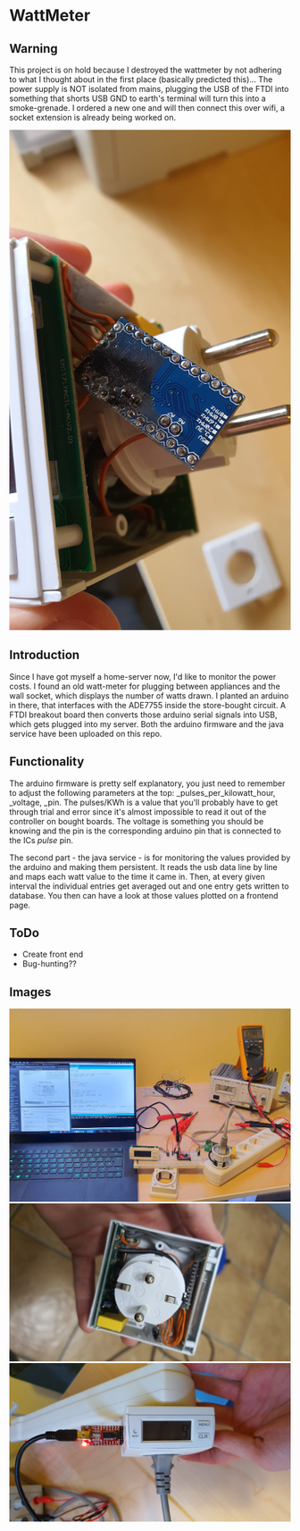 # WattMeter

## Warning
This project is on hold because I destroyed the wattmeter by not adhering to what I thought about in the first place (basically predicted this)... The power supply is NOT isolated from mains, plugging the USB of the FTDI into something that shorts USB GND to earth's terminal will turn this into a smoke-grenade. I ordered a new one and will then connect this over wifi, a socket extension is already being worked on.

![Damaged arduino](readme_images/damaged.jpg)

## Introduction
Since I have got myself a home-server now, I'd like to monitor the power costs. I found an old watt-meter for plugging between appliances and the wall socket, which displays the number of watts drawn. I planted an arduino in there, that interfaces with the ADE7755 inside the store-bought circuit. A FTDI breakout board then converts those arduino serial signals into USB, which gets plugged into my server. Both the arduino firmware and the java service have been uploaded on this repo.

## Functionality
The arduino firmware is pretty self explanatory, you just need to remember to adjust the following parameters at the top: _pulses_per_kilowatt_hour, _voltage, _pin. The pulses/KWh is a value that you'll probably have to get through trial and error since it's almost impossible to read it out of the controller on bought boards. The voltage is something you should be knowing and the pin is the corresponding arduino pin that is connected to the ICs *pulse* pin.

The second part - the java service - is for monitoring the values provided by the arduino and making them persistent. It reads the usb data line by line and maps each watt value to the time it came in. Then, at every given interval the individual entries get averaged out and one entry gets written to database. You then can have a look at those values plotted on a frontend page.

## ToDo
* Create front end
* Bug-hunting??

## Images
![Experimenting](readme_images/experimenting.jpg)
![Inner Wiring](readme_images/inner_wiring.jpg)
![FTDI Interface](readme_images/ftdi_interface.jpg)

